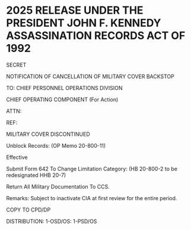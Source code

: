 # 2025 RELEASE UNDER THE PRESIDENT JOHN F. KENNEDY ASSASSINATION RECORDS ACT OF 1992

SECRET

NOTIFICATION OF CANCELLATION
OF MILITARY COVER BACKSTOP

TO:
CHIEF PERSONNEL OPERATIONS DIVISION

CHIEF OPERATING COMPONENT (For Action)

ATTN:

REF:

MILITARY COVER DISCONTINUED

Unblock Records:
(OP Memo 20-800-11)

Effective

Submit Form 642 To Change Limitation Category:
(HB 20-800-2 to be redesignated HHB 20-7)

Return All Military Documentation To CCS.

Remarks: Subject to inactivate CIA at first review for the entire period.

COPY TO CPD/DP

DISTRIBUTION: 1-OSD/OS: 1-PSD/OS
